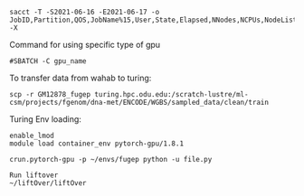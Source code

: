 
```console
sacct -T -S2021-06-16 -E2021-06-17 -o JobID,Partition,QOS,JobName%15,User,State,Elapsed,NNodes,NCPUs,NodeList,ExitCode,End -X

```

Command for using specific type of gpu
```console
#SBATCH -C gpu_name
```

To transfer data from wahab to turing:
```console
scp -r GM12878_fugep turing.hpc.odu.edu:/scratch-lustre/ml-csm/projects/fgenom/dna-met/ENCODE/WGBS/sampled_data/clean/train
```

Turing Env loading:
```console
enable_lmod
module load container_env pytorch-gpu/1.8.1

crun.pytorch-gpu -p ~/envs/fugep python -u file.py
```

```
Run liftover
~/liftOver/liftOver
```
